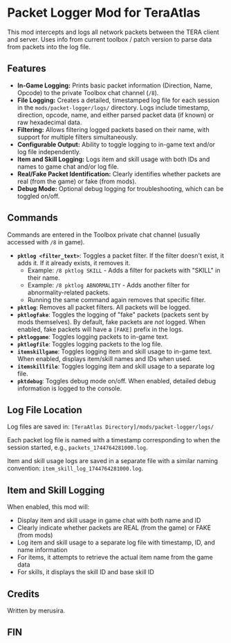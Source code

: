 # Packet Logger Mod for TeraAtlas

This mod intercepts and logs all network packets between the TERA client and server.
Uses info from current toolbox / patch version to parse data from packets into the log file.

## Features

*   **In-Game Logging:** Prints basic packet information (Direction, Name, Opcode) to the private Toolbox chat channel (`/8`).
*   **File Logging:** Creates a detailed, timestamped log file for each session in the `mods/packet-logger/logs/` directory. Logs include timestamp, direction, opcode, name, and either parsed packet data (if known) or raw hexadecimal data.
*   **Filtering:** Allows filtering logged packets based on their name, with support for multiple filters simultaneously.
*   **Configurable Output:** Ability to toggle logging to in-game text and/or log file independently.
*   **Item and Skill Logging:** Logs item and skill usage with both IDs and names to game chat and/or log file.
*   **Real/Fake Packet Identification:** Clearly identifies whether packets are real (from the game) or fake (from mods).
*   **Debug Mode:** Optional debug logging for troubleshooting, which can be toggled on/off.

## Commands

Commands are entered in the Toolbox private chat channel (usually accessed with `/8` in game).

*   **`pktlog <filter_text>`**: Toggles a packet filter. If the filter doesn't exist, it adds it. If it already exists, it removes it.
    *   Example: `/8 pktlog SKILL` - Adds a filter for packets with "SKILL" in their name.
    *   Example: `/8 pktlog ABNORMALITY` - Adds another filter for abnormality-related packets.
    *   Running the same command again removes that specific filter.
*   **`pktlog`**: Removes all packet filters. All packets will be logged.
*   **`pktlogfake`**: Toggles the logging of "fake" packets (packets sent by mods themselves). By default, fake packets are *not* logged. When enabled, fake packets will have a `[FAKE]` prefix in the logs.
*   **`pktloggame`**: Toggles logging packets to in-game text.
*   **`pktlogfile`**: Toggles logging packets to the log file.
*   **`itemskillgame`**: Toggles logging item and skill usage to in-game text. When enabled, displays item/skill names and IDs when used.
*   **`itemskillfile`**: Toggles logging item and skill usage to a separate log file.
*   **`pktdebug`**: Toggles debug mode on/off. When enabled, detailed debug information is logged to the console.

## Log File Location

Log files are saved in: `[TeraAtlas Directory]/mods/packet-logger/logs/`

Each packet log file is named with a timestamp corresponding to when the session started, e.g., `packets_1744764281000.log`.

Item and skill usage logs are saved in a separate file with a similar naming convention: `item_skill_log_1744764281000.log`.

## Item and Skill Logging

When enabled, this mod will:
* Display item and skill usage in game chat with both name and ID
* Clearly indicate whether packets are REAL (from the game) or FAKE (from mods)
* Log item and skill usage to a separate log file with timestamp, ID, and name information
* For items, it attempts to retrieve the actual item name from the game data
* For skills, it displays the skill ID and base skill ID

## Credits

Written by merusira.

## FIN